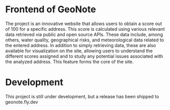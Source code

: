 # Frontend of GeoNote

The project is an innovative website that allows users to obtain a score out of 100 for a specific address. This score is calculated using various relevant data retrieved via public and open source APIs. These data include, among others, water quality, geographical risks, and meteorological data related to the entered address. In addition to simply retrieving data, these are also available for visualization on the site, allowing users to understand the different scores assigned and to study any potential issues associated with the analyzed address. This feature forms the core of the site.

# Development

This project is still under development, but a release has been shipped to geonote.fly.dev
